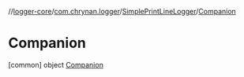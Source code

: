 //[logger-core](../../../../index.md)/[com.chrynan.logger](../../index.md)/[SimplePrintLineLogger](../index.md)/[Companion](index.md)



# Companion  
 [common] object [Companion](index.md)   

